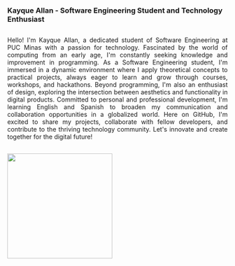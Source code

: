 ### Kayque Allan - Software Engineering Student and Technology Enthusiast
##
<div style="text-align: justify;">
Hello! I'm Kayque Allan, a dedicated student of Software Engineering at PUC Minas with a passion for technology. Fascinated by the world of computing from an early age, I'm constantly seeking knowledge and improvement in programming. As a Software Engineering student, I'm immersed in a dynamic environment where I apply theoretical concepts to practical projects, always eager to learn and grow through courses, workshops, and hackathons. Beyond programming, I'm also an enthusiast of design, exploring the intersection between aesthetics and functionality in digital products. Committed to personal and professional development, I'm learning English and Spanish to broaden my communication and collaboration opportunities in a globalized world. Here on GitHub, I'm excited to share my projects, collaborate with fellow developers, and contribute to the thriving technology community. Let's innovate and create together for the digital future! </div>

##

<img style=width:240px src="https://skillicons.dev/icons?i=jv,js,html,css,c,git"/>


</div>



